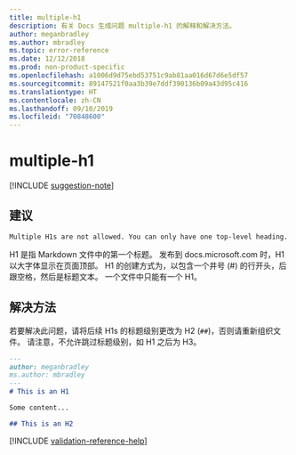```yaml
---
title: multiple-h1
description: 有关 Docs 生成问题 multiple-h1 的解释和解决方法。
author: meganbradley
ms.author: mbradley
ms.topic: error-reference
ms.date: 12/12/2018
ms.prod: non-product-specific
ms.openlocfilehash: a1006d9d75ebd53751c9ab81aa016d67d6e5df57
ms.sourcegitcommit: 89147521f0aa3b39e7ddf390136b09a43d95c416
ms.translationtype: HT
ms.contentlocale: zh-CN
ms.lasthandoff: 09/10/2019
ms.locfileid: "70848600"
---
```

# <a name="multiple-h1"></a>multiple-h1

[!INCLUDE [suggestion-note](includes/suggestion-note.md)]

## <a name="suggestion"></a>建议

`Multiple H1s are not allowed. You can only have one top-level heading.`

H1 是指 Markdown 文件中的第一个标题。 发布到 docs.microsoft.com 时，H1 以大字体显示在页面顶部。 H1 的创建方式为，以包含一个井号 (#) 的行开头，后跟空格，然后是标题文本。 一个文件中只能有一个 H1。

## <a name="resolution"></a>解决方法

若要解决此问题，请将后续 H1s 的标题级别更改为 H2 (`##`)，否则请重新组织文件。 请注意，不允许跳过标题级别，如 H1 之后为 H3。

```markdown
---
author: meganbradley
ms.author: mbradley
---
# This is an H1

Some content...

## This is an H2
```

<!--make sure to add this file to your includes folder and verify the path-->
[!INCLUDE [validation-reference-help](includes/validation-reference-help.md)]